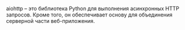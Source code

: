 aiohttp – это библиотека Python для выполнения асинхронных HTTP запросов. Кроме того, он обеспечивает основу для объединения серверной части веб-приложения.
